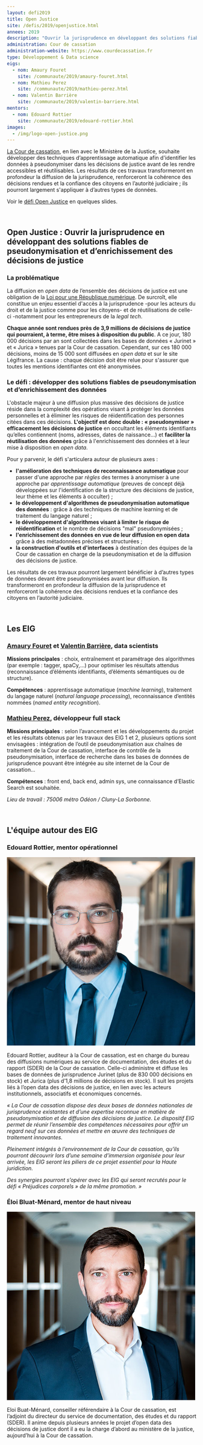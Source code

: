 ```yaml
---
layout: defi2019
title: Open Justice
site: /defis/2019/openjustice.html
annees: 2019
description: "Ouvrir la jurisprudence en développant des solutions fiables de pseudonymisation des données"
administration: Cour de cassation  
administration-website: https://www.courdecassation.fr
type: Développement & Data science
eigs:
  - nom: Amaury Fouret
    site: /communaute/2019/amaury-fouret.html
  - nom: Mathieu Perez
    site: /communaute/2019/mathieu-perez.html
  - nom: Valentin Barrière
    site: /communaute/2019/valentin-barriere.html
mentors: 
  - nom: Edouard Rottier
    site: /communaute/2019/edouard-rottier.html
images:
  - /img/logo-open-justice.png
---
```


[La Cour de cassation](https://www.courdecassation.fr/), en lien avec le Ministère de la Justice, souhaite développer des techniques d’apprentissage automatique afin d'identifier les données à pseudonymiser dans les décisions de justice avant de les rendre accessibles et réutilisables. Les résultats de ces travaux transformeront en profondeur la diffusion de la jurisprudence, renforceront la cohérence des décisions rendues et la confiance des citoyens en l’autorité judiciaire ; ils pourront largement s'appliquer à d’autres types de données.

Voir le [défi Open Justice](https://speakerdeck.com/eig2018/pitch-open-justice-defi-eig3) en quelques slides.

<br/>

## Open Justice : Ouvrir la jurisprudence en développant des solutions fiables de pseudonymisation et d’enrichissement des décisions de justice

### La problématique

La diffusion en _open data_ de l’ensemble des décisions de justice est une obligation de la [Loi pour une République numérique](https://www.economie.gouv.fr/republique-numerique). De surcroît, elle constitue un enjeu essentiel d'accès à la jurisprudence -pour les acteurs du droit et de la justice comme pour les citoyens- et de réutilisations de celle-ci -notamment pour les entrepreneurs de la _legal tech_.

**Chaque année sont rendues près de 3,9 millions de décisions de justice qui pourraient, à terme, être mises à disposition du public**. A ce jour, 180 000 décisions par an sont collectées dans les bases de données « Jurinet » et « Jurica » tenues par la Cour de cassation. Cependant, sur ces 180 000 décisions, moins de 15 000 sont diffusées en _open data_ et sur le site Légifrance. La cause : chaque décision doit être relue pour s'assurer que toutes les mentions identifiantes ont été anonymisées.

### Le défi : développer des solutions fiables de pseudonymisation et d’enrichissement des données 

L'obstacle majeur à une diffusion plus massive des décisions de justice réside dans la complexité des opérations visant à protéger les données personnelles et à éliminer les risques de réidentification des personnes citées dans ces décisions. **L'objectif est donc double : « pseudonymiser » efficacement les décisions de justice** en occultant les éléments identifiants qu’elles contiennent (noms, adresses, dates de naissance…) et **faciliter la réutilisation des données** grâce à l'enrichissement des données et à leur mise à disposition en _open data_.

Pour y parvenir, le défi s'articulera autour de plusieurs axes : 

* **l'amélioration des techniques de reconnaissance automatique** pour passer d'une approche par _règles_ des termes à anonymiser à une approche par _apprentissage automatique_ (preuves de concept déjà développées sur l'identification de la structure des décisions de justice, leur thème et les éléments à occulter) ; 
* **le développement d'algorithmes de pseudonymisation automatique des données** : grâce à des techniques de machine learning et de traitement du langage naturel ;
* **le développement d'algorithmes visant à limiter le risque de réidentification** et le nombre de décisions "mal" pseudonymisées ; 
* **l'enrichissement des données en vue de leur diffusion en open data** grâce à des métadonnées précises et structurées ; 
* **la construction d'outils et d'interfaces** à destination des équipes de la Cour de cassation en charge de la pseudonymisation et de la diffusion des décisions de justice.

Les résultats de ces travaux pourront largement bénéficier à d’autres
types de données devant être pseudonymisées avant leur diffusion. Ils transformeront en profondeur la diffusion de la jurisprudence et renforceront la cohérence des décisions rendues et la confiance des citoyens en l’autorité judiciaire. 

<br/>

## Les EIG 

### [Amaury Fouret](/communaute/2019/amaury-fouret.html) et [Valentin Barrière](/communaute/2019/valentin-barriere.html), data scientists

**Missions principales** : choix, entraînement et paramétrage des
algorithmes (par exemple : tagger, spaCy,…) pour optimiser les
résultats attendus (reconnaissance d’éléments identifiants, d’éléments
sémantiques ou de structure).

**Compétences** : apprentissage automatique (_machine learning_),
traitement du langage naturel (_natural language processing_),
reconnaissance d’entités nommées (_named entity recognition_).

### [Mathieu Perez](/communaute/2019/mathieu-perez.html), développeur full stack

**Missions principales** : selon l’avancement et les développements du
projet et les résultats obtenus par les travaux des EIG 1 et 2,
plusieurs options sont envisagées : intégration de l’outil de
pseudonymisation aux chaînes de traitement de la Cour de cassation,
interface de contrôle de la pseudonymisation, interface de recherche
dans les bases de données de jurisprudence pouvant être intégrée au
site internet de la Cour de cassation…

**Compétences** : front end, back end, admin sys, une
connaissance d’Elastic Search est souhaitée.

_Lieu de travail : 75006 métro Odéon / Cluny-La Sorbonne._

<br/>

## L'équipe autour des EIG

### Edouard Rottier, mentor opérationnel

![Edouard Rottier](/img/communaute/edouard-rottier.png)

Edouard Rottier, auditeur à la Cour de cassation, est en charge du
bureau des diffusions numériques au service de documentation, des
études et du rapport (SDER) de la Cour de cassation. Celle-ci
administre et diffuse les bases de données de jurisprudence Jurinet
(plus de 830 000 décisions en stock) et Jurica (plus d’1,8 millions de
décisions en stock). Il suit les projets liés à l’open data des
décisions de justice, en lien avec les acteurs institutionnels,
associatifs et économiques concernés. 

_« La Cour de cassation dispose des deux bases de données nationales de jurisprudence existantes et d’une expertise reconnue en matière de pseudonymisation et de diffusion des décisions de justice. Le dispositif EIG permet de réunir l’ensemble des compétences nécessaires pour offrir un regard neuf sur ces données et mettre en œuvre des techniques de traitement innovantes._

_Pleinement intégrés à l’environnement de la Cour de cassation, qu’ils pourront découvrir lors d’une semaine d’immersion organisée pour leur arrivée, les EIG seront les piliers de ce projet essentiel pour la Haute juridiction._

_Des synergies pourront s’opérer avec les EIG qui seront recrutés pour le défi « Préjudices corporels » de la même promotion. »_

### Éloi Bluat-Ménard, mentor de haut niveau

![Éloi Bluat-Ménard](/img/communaute/eloi-bluat-menard.png)

Eloi Buat-Ménard, conseiller référendaire à la Cour de cassation, est l’adjoint du directeur du service de documentation, des études et du rapport (SDER). Il anime depuis plusieurs années le projet d’open data des décisions de justice dont il a eu la charge d’abord au ministère de la justice, aujourd’hui à la Cour de cassation. 



